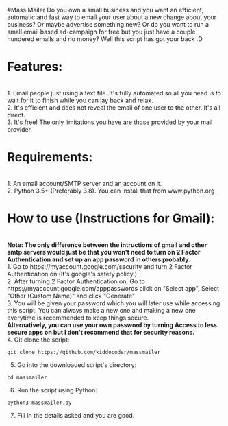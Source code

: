#Mass Mailer
Do you own a small business and you want an efficient, automatic and fast way to email your user about a new change about your business? Or maybe advertise something new?
Or do you want to run a small email based ad-campaign for free but you just have a couple hundered emails and no money?
Well this script has got your back :D
<br>
<h1>Features:</h1><br>
1. Email people just using a text file. It's fully automated so all you need is to wait for it to finish while you can lay back and relax.<br>
2. It's efficient and does not reveal the email of one user to the other. It's all direct.<br>
3. It's free! The only limitations you have are those provided by your mail provider.<br>

<h1>Requirements:</h1><br>
1. An email account/SMTP server and an account on it.<br>
2. Python 3.5+ (Preferably 3.8). You can install that from www.python.org


<h1>How to use (Instructions for Gmail):</h1><br>
<b>Note: The only difference between the intructions of gmail and other smtp servers would just be that you won't need to turn on 2 Factor Authentication and set up an app password in others probably.</b><br>
1. Go to https://myaccount.google.com/security and turn 2 Factor Authentication on (It's google's safety policy.)<br>
2. After turning 2 Factor Authentication on, Go to https://myaccount.google.com/apppasswords click on "Select app", Select "Other (Custom Name)" and click "Generate"<br>
3. You will be given your password which you will later use while accessing this script. You can always make a new one and making a new one everytime is recommended to keep things secure.<br>
<b>Alternatively, you can use your own password by turning Access to less secure apps on but I don't recommend that for security reasons.</b><br>
4. Git clone the script:<br>




```
git clone https://github.com/kiddocoder/massmailer
```




5. Go into the downloaded script's directory:




```
cd massmailer
```




6. Run the script using Python:




```
python3 massmailer.py
```





7. Fill in the details asked and you are good.<br>




